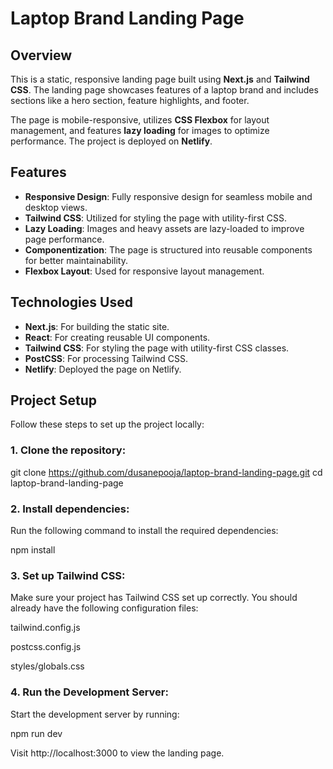 # Laptop Brand Landing Page

## Overview

This is a static, responsive landing page built using **Next.js** and **Tailwind CSS**. The landing page showcases features of a laptop brand and includes sections like a hero section, feature highlights, and footer.

The page is mobile-responsive, utilizes **CSS Flexbox** for layout management, and features **lazy loading** for images to optimize performance. The project is deployed on **Netlify**.

## Features

- **Responsive Design**: Fully responsive design for seamless mobile and desktop views.
- **Tailwind CSS**: Utilized for styling the page with utility-first CSS.
- **Lazy Loading**: Images and heavy assets are lazy-loaded to improve page performance.
- **Componentization**: The page is structured into reusable components for better maintainability.
- **Flexbox Layout**: Used for responsive layout management.

## Technologies Used

- **Next.js**: For building the static site.
- **React**: For creating reusable UI components.
- **Tailwind CSS**: For styling the page with utility-first CSS classes.
- **PostCSS**: For processing Tailwind CSS.
- **Netlify**: Deployed the page on Netlify.

## Project Setup

Follow these steps to set up the project locally:

### 1. Clone the repository:

git clone https://github.com/dusanepooja/laptop-brand-landing-page.git
cd laptop-brand-landing-page

### 2. Install dependencies:
Run the following command to install the required dependencies:

npm install
### 3. Set up Tailwind CSS:
Make sure your project has Tailwind CSS set up correctly. You should already have the following configuration files:

tailwind.config.js

postcss.config.js

styles/globals.css

### 4. Run the Development Server:
Start the development server by running:

npm run dev

Visit http://localhost:3000 to view the landing page.
